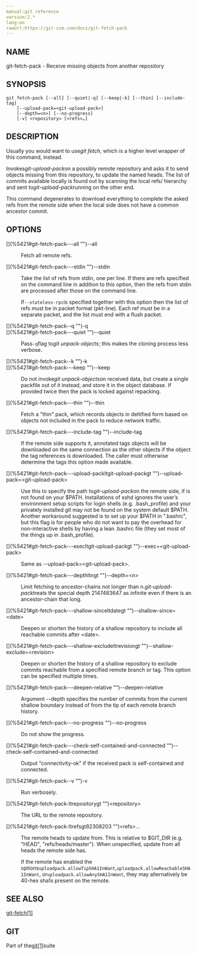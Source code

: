 ```yaml
---
manual:git reference
version:2.*
lang:en
rawUrl:https://git-scm.com/docs/git-fetch-pack
---
```



## [](%5421#_name "")NAME<a name="_name"></a>


git-fetch-pack - Receive missing objects from another repository





## [](%5421#_synopsis "")SYNOPSIS<a name="_synopsis"></a>

```
git fetch-pack [--all] [--quiet|-q] [--keep|-k] [--thin] [--include-tag]
	[--upload-pack=<git-upload-pack>]
	[--depth=<n>] [--no-progress]
	[-v] <repository> [<refs>…​]
```




## [](%5421#_description "")DESCRIPTION<a name="_description"></a>


Usually you would want to use<em>git fetch</em>, which is a higher level wrapper of this command, instead.




Invokes<em>git-upload-pack</em>on a possibly remote repository and asks it to send objects missing from this repository, to update the named heads. The list of commits available locally is found out by scanning the local refs/ hierarchy and sent to<em>git-upload-pack</em>running on the other end.




This command degenerates to download everything to complete the asked refs from the remote side when the local side does not have a common ancestor commit.





## [](%5421#_options "")OPTIONS<a name="_options"></a>
<dl><dt id='git-fetch-pack---all'>[](%5421#git-fetch-pack---all "")--all</dt><dd>

Fetch all remote refs.

</dd><dt id='git-fetch-pack---stdin'>[](%5421#git-fetch-pack---stdin "")--stdin</dt><dd>

Take the list of refs from stdin, one per line. If there are refs specified on the command line in addition to this option, then the refs from stdin are processed after those on the command line.



If`--stateless-rpc`is specified together with this option then the list of refs must be in packet format (pkt-line). Each ref must be in a separate packet, and the list must end with a flush packet.


</dd><dt id='git-fetch-pack--q'>[](%5421#git-fetch-pack--q "")-q</dt><dt id='git-fetch-pack---quiet'>[](%5421#git-fetch-pack---quiet "")--quiet</dt><dd>

Pass`-q`flag to<em>git unpack-objects</em>; this makes the cloning process less verbose.

</dd><dt id='git-fetch-pack--k'>[](%5421#git-fetch-pack--k "")-k</dt><dt id='git-fetch-pack---keep'>[](%5421#git-fetch-pack---keep "")--keep</dt><dd>

Do not invoke<em>git unpack-objects</em>on received data, but create a single packfile out of it instead, and store it in the object database. If provided twice then the pack is locked against repacking.

</dd><dt id='git-fetch-pack---thin'>[](%5421#git-fetch-pack---thin "")--thin</dt><dd>

Fetch a &quot;thin&quot; pack, which records objects in deltified form based on objects not included in the pack to reduce network traffic.

</dd><dt id='git-fetch-pack---include-tag'>[](%5421#git-fetch-pack---include-tag "")--include-tag</dt><dd>

If the remote side supports it, annotated tags objects will be downloaded on the same connection as the other objects if the object the tag references is downloaded. The caller must otherwise determine the tags this option made available.

</dd><dt id='git-fetch-pack---upload-packltgit-upload-packgt'>[](%5421#git-fetch-pack---upload-packltgit-upload-packgt "")--upload-pack=&lt;git-upload-pack&gt;</dt><dd>

Use this to specify the path to<em>git-upload-pack</em>on the remote side, if is not found on your $PATH. Installations of sshd ignores the user’s environment setup scripts for login shells (e.g. .bash_profile) and your privately installed git may not be found on the system default $PATH. Another workaround suggested is to set up your $PATH in &quot;.bashrc&quot;, but this flag is for people who do not want to pay the overhead for non-interactive shells by having a lean .bashrc file (they set most of the things up in .bash_profile).

</dd><dt id='git-fetch-pack---execltgit-upload-packgt'>[](%5421#git-fetch-pack---execltgit-upload-packgt "")--exec=&lt;git-upload-pack&gt;</dt><dd>

Same as --upload-pack=&lt;git-upload-pack&gt;.

</dd><dt id='git-fetch-pack---depthltngt'>[](%5421#git-fetch-pack---depthltngt "")--depth=&lt;n&gt;</dt><dd>

Limit fetching to ancestor-chains not longer than n.<em>git-upload-pack</em>treats the special depth 2147483647 as infinite even if there is an ancestor-chain that long.

</dd><dt id='git-fetch-pack---shallow-sinceltdategt'>[](%5421#git-fetch-pack---shallow-sinceltdategt "")--shallow-since=&lt;date&gt;</dt><dd>

Deepen or shorten the history of a shallow repository to include all reachable commits after &lt;date&gt;.

</dd><dt id='git-fetch-pack---shallow-excludeltrevisiongt'>[](%5421#git-fetch-pack---shallow-excludeltrevisiongt "")--shallow-exclude=&lt;revision&gt;</dt><dd>

Deepen or shorten the history of a shallow repository to exclude commits reachable from a specified remote branch or tag. This option can be specified multiple times.

</dd><dt id='git-fetch-pack---deepen-relative'>[](%5421#git-fetch-pack---deepen-relative "")--deepen-relative</dt><dd>

Argument --depth specifies the number of commits from the current shallow boundary instead of from the tip of each remote branch history.

</dd><dt id='git-fetch-pack---no-progress'>[](%5421#git-fetch-pack---no-progress "")--no-progress</dt><dd>

Do not show the progress.

</dd><dt id='git-fetch-pack---check-self-contained-and-connected'>[](%5421#git-fetch-pack---check-self-contained-and-connected "")--check-self-contained-and-connected</dt><dd>

Output &quot;connectivity-ok&quot; if the received pack is self-contained and connected.

</dd><dt id='git-fetch-pack--v'>[](%5421#git-fetch-pack--v "")-v</dt><dd>

Run verbosely.

</dd><dt id='git-fetch-pack-ltrepositorygt'>[](%5421#git-fetch-pack-ltrepositorygt "")&lt;repository&gt;</dt><dd>

The URL to the remote repository.

</dd><dt id='git-fetch-pack-ltrefsgt82308203'>[](%5421#git-fetch-pack-ltrefsgt82308203 "")&lt;refs&gt;…​</dt><dd>

The remote heads to update from. This is relative to $GIT_DIR (e.g. &quot;HEAD&quot;, &quot;refs/heads/master&quot;). When unspecified, update from all heads the remote side has.



If the remote has enabled the options`uploadpack.allowTipSHA1InWant`,`uploadpack.allowReachableSHA1InWant`, or`uploadpack.allowAnySHA1InWant`, they may alternatively be 40-hex sha1s present on the remote.


</dd></dl>



## [](%5421#_see_also "")SEE ALSO<a name="_see_also"></a>


[git-fetch[1]](%2268  "")





## [](%5421#_git "")GIT<a name="_git"></a>


Part of the[git[1]](%2248  "")suite






